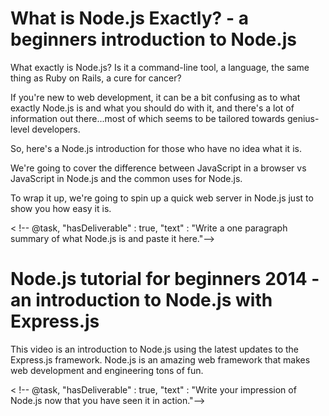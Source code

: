 <!--
name: node-video
version : 0.0.1
title : "Node.js Video Overview Blitz"
description: "This module provides two video introductions to Node.js. The first video is a general overview, and the other is a fast paced walkthrough of how Node.js works with the latest updates to the Express.js framework. After just 30 minutes of  viewing time (at 1x speed), your mind will be blown with the power and possibilities of Node.js. "
homepage : "https://www.youtube.com/user/learncodeacademy"
author : "LearnCode.academy"
license : "Standard Youtube License"
freshnessDate : 2015-06-17
-->

<!-- @section -->

# What is Node.js Exactly? - a beginners introduction to Node.js

<!-- @asset, "contentType": "outlearn/video", "provider": "youtube", "url": "https://www.youtube.com/embed/pU9Q6oiQNd0" -->

What exactly is Node.js? Is it a command-line tool, a language, the same thing as Ruby on Rails, a cure for cancer?

If you're new to web development, it can be a bit confusing as to what exactly Node.js is and what you should do with it, and there's a lot of information out there...most of which seems to be tailored towards genius-level developers.

So, here's a Node.js introduction for those who have no idea what it is.

We're going to cover the difference between JavaScript in a browser vs JavaScript in Node.js and the common uses for Node.js.

To wrap it up, we're going to spin up a quick web server in Node.js just to show you how easy it is.

< !-- @task, "hasDeliverable" : true, "text" : "Write a one paragraph summary of what Node.js is and paste it here."-->


<!-- @section -->

# Node.js tutorial for beginners 2014 - an introduction to Node.js with Express.js

<!-- @asset, "contentType": "outlearn/video", "provider": "youtube", "url": "https://www.youtube.com/embed/FqMIyTH9wSg" -->

This video is an introduction to Node.js using the latest updates to the Express.js framework. Node.js is an amazing web framework that makes web development and engineering tons of fun.

< !-- @task, "hasDeliverable" : true, "text" : "Write your impression of Node.js now that you have seen it in action."-->
